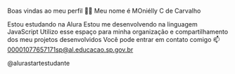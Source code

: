 Boas vindas ao meu perfil 💙💙
Meu nome é MOniélly C de Carvalho

Estou estudando na Alura
Estou me desenvolvendo na linguagem JavaScript
Utilizo esse espaço para minha organização e compartilhamento dos meu projetos desenvolvidos
Você pode entrar em contato comigo 📫
00001077657171sp@al.educacao.sp.gov.br

@alurastartestudante
